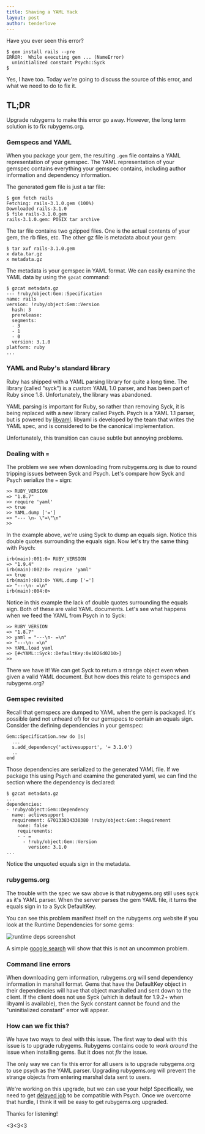 ```yaml
---
title: Shaving a YAML Yack
layout: post
author: tenderlove
---
```


Have you ever seen this error?

    $ gem install rails --pre
    ERROR:  While executing gem ... (NameError)
      uninitialized constant Psych::Syck
    $

Yes, I have too.  Today we're going to discuss the source of this error, and what we need to do to fix it.

## TL;DR

Upgrade rubygems to make this error go away.  However, the long term solution is to fix rubygems.org.


### Gemspecs and YAML

When you package your gem, the resulting `.gem` file contains a YAML representation of your gemspec.  The YAML representation of your gemspec contains everything your gemspec contains, including author information and dependency information.

The generated gem file is just a tar file:

    $ gem fetch rails
    Fetching: rails-3.1.0.gem (100%)
    Downloaded rails-3.1.0
    $ file rails-3.1.0.gem 
    rails-3.1.0.gem: POSIX tar archive

The tar file contains two gzipped files.  One is the actual contents of your gem, the rb files, etc.  The other gz file is metadata about your gem:

    $ tar xvf rails-3.1.0.gem 
    x data.tar.gz
    x metadata.gz

The metadata is your gemspec in YAML format.  We can easily examine the YAML data by using the `gzcat` command:

    $ gzcat metadata.gz 
    --- !ruby/object:Gem::Specification 
    name: rails
    version: !ruby/object:Gem::Version 
      hash: 3
      prerelease: 
      segments: 
      - 3
      - 1
      - 0
      version: 3.1.0
    platform: ruby
    ...

### YAML and Ruby's standard library

Ruby has shipped with a YAML parsing library for quite a long time.  The library (called "syck") is a *custom* YAML 1.0 parser, and has been part of Ruby since 1.8.  Unfortunately, the library was abandoned.

YAML parsing is important for Ruby, so rather than removing Syck, it is being replaced with a new library called Psych.  Psych is a YAML 1.1 parser, but is powered by [libyaml](http://pyyaml.org/wiki/LibYAML).  libyaml is developed by the team that writes the YAML spec, and is considered to be the canonical implementation.

Unfortunately, this transition can cause subtle but annoying problems.

### Dealing with `=`

The problem we see when downloading from rubygems.org is due to round tripping issues between Syck and Psych.  Let's compare how Syck and Psych serialize the `=` sign:

    >> RUBY_VERSION
    => "1.8.7"
    >> require 'yaml'
    => true
    >> YAML.dump ['=']
    => "--- \n- \"=\"\n"
    >>

In the example above, we're using Syck to dump an equals sign.  Notice this double quotes surrounding the equals sign.  Now let's try the same thing with Psych:

    irb(main):001:0> RUBY_VERSION
    => "1.9.4"
    irb(main):002:0> require 'yaml'
    => true
    irb(main):003:0> YAML.dump ['=']
    => "---\n- =\n"
    irb(main):004:0>

Notice in this example the lack of double quotes surrounding the equals sign.  Both of these are valid YAML documents.  Let's see what happens when we feed the YAML from Psych in to Syck:

    >> RUBY_VERSION
    => "1.8.7"
    >> yaml = "---\n- =\n"
    => "---\n- =\n"
    >> YAML.load yaml
    => [#<YAML::Syck::DefaultKey:0x1026d0210>]
    >>

There we have it!  We can get Syck to return a strange object even when given a valid YAML document.  But how does this relate to gemspecs and rubygems.org?

### Gemspec revisited

Recall that gemspecs are dumped to YAML when the gem is packaged.  It's possible (and not unheard of) for our gemspecs to contain an equals sign.  Consider the defining dependencies in your gemspec:

    Gem::Specification.new do |s|
      ...
      s.add_dependency('activesupport', '= 3.1.0')
      ..
    end

Those dependencies are serialized to the generated YAML file.  If we package this using Psych and examine the generated yaml, we can find the section where the dependency is declared:

    $ gzcat metadata.gz
    ...
    dependencies:
    - !ruby/object:Gem::Dependency
      name: activesupport
      requirement: &70133834330380 !ruby/object:Gem::Requirement
        none: false
        requirements:
        - - =
          - !ruby/object:Gem::Version
            version: 3.1.0
    ...

Notice the unquoted equals sign in the metadata.

### rubygems.org

The trouble with the spec we saw above is that rubygems.org still uses syck as it's YAML parser.  When the server parses the gem YAML file, it turns the equals sign in to a Syck DefaultKey.

You can see this problem manifest itself on the rubygems.org website if you look at the Runtime Dependencies for some gems:

![runtime deps screenshot](https://img.skitch.com/20110901-dcmqkfy9eyu69dp1xfbqyfe9wg.jpg)

A simple [google search](http://www.google.com/search?hl=en&safe=off&q=defaultkey+site%3Arubygems.org&oq=defaultkey+site%3Arubygems.org&aq=f&aqi=&aql=&gs_sm=e&gs_upl=2623l8510l0l8586l57l29l0l12l0l3l348l2937l0.1.7.3l12l0) will show that this is not an uncommon problem.

### Command line errors

When downloading gem information, rubygems.org will send dependency information in marshall format.  Gems that have the DefaultKey object in their dependencies will have that object marshalled and sent down to the client.  If the client does not use Syck (which is default for 1.9.2+ when libyaml is available), then the Syck constant cannot be found and the "uninitialized constant" error will appear.

### How can we fix this?

We have two ways to deal with this issue.  The first way to deal with this issue is to upgrade rubygems.  Rubygems contains code to *work around* the issue when installing gems.  But it does not *fix* the issue.

The only way we can fix this error for all users is to upgrade rubygems.org to use psych as the YAML parser.  Upgrading rubygems.org will prevent the strange objects from entering marshal data sent to users.

We're working on this upgrade, but we can use your help!  Specifically, we need to get [delayed job](https://github.com/collectiveidea/delayed_job/commit/cbb4060) to be compatible with Psych.  Once we overcome that hurdle, I think it will be easy to get rubygems.org upgraded.

Thanks for listening!

<3<3<3
